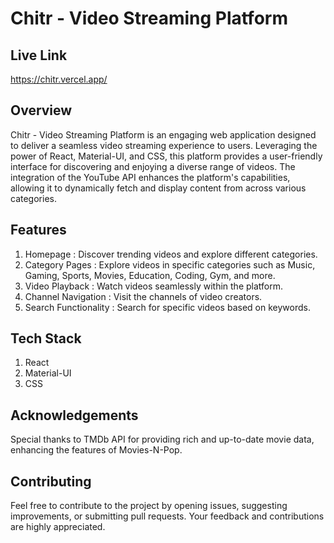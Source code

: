 # Chitr - Video Streaming Platform

## Live Link

https://chitr.vercel.app/

## Overview

Chitr - Video Streaming Platform is an engaging web application designed to deliver a seamless video streaming experience to users. Leveraging the power of React, Material-UI, and CSS, this platform provides a user-friendly interface for discovering and enjoying a diverse range of videos. The integration of the YouTube API enhances the platform's capabilities, allowing it to dynamically fetch and display content from across various categories.

## Features

1. Homepage : Discover trending videos and explore different categories.
2. Category Pages : Explore videos in specific categories such as Music, Gaming, Sports, Movies, Education, Coding, Gym, and more.
3. Video Playback : Watch videos seamlessly within the platform.
4. Channel Navigation : Visit the channels of video creators.
5. Search Functionality : Search for specific videos based on keywords.

## Tech Stack

1. React
2. Material-UI
3. CSS

## Acknowledgements

Special thanks to TMDb API for providing rich and up-to-date movie data, enhancing the features of Movies-N-Pop.

## Contributing

Feel free to contribute to the project by opening issues, suggesting improvements, or submitting pull requests. Your feedback and contributions are highly appreciated.
